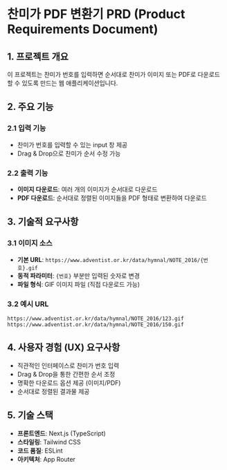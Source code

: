 # 찬미가 PDF 변환기 PRD (Product Requirements Document)

## 1. 프로젝트 개요

이 프로젝트는 찬미가 번호를 입력하면 순서대로 찬미가 이미지 또는 PDF로 다운로드할 수 있도록 만드는 웹 애플리케이션입니다.

## 2. 주요 기능

### 2.1 입력 기능
- 찬미가 번호를 입력할 수 있는 input 창 제공
- Drag & Drop으로 찬미가 순서 수정 가능

### 2.2 출력 기능
- **이미지 다운로드**: 여러 개의 이미지가 순서대로 다운로드
- **PDF 다운로드**: 순서대로 정렬된 이미지들을 PDF 형태로 변환하여 다운로드

## 3. 기술적 요구사항

### 3.1 이미지 소스
- **기본 URL**: `https://www.adventist.or.kr/data/hymnal/NOTE_2016/{번호}.gif`
- **동적 파라미터**: `{번호}` 부분만 입력된 숫자로 변경
- **파일 형식**: GIF 이미지 파일 (직접 다운로드 가능)

### 3.2 예시 URL
```
https://www.adventist.or.kr/data/hymnal/NOTE_2016/123.gif
https://www.adventist.or.kr/data/hymnal/NOTE_2016/150.gif
```

## 4. 사용자 경험 (UX) 요구사항

- 직관적인 인터페이스로 찬미가 번호 입력
- Drag & Drop을 통한 간편한 순서 조정
- 명확한 다운로드 옵션 제공 (이미지/PDF)
- 순서대로 정렬된 결과물 제공

## 5. 기술 스택

- **프론트엔드**: Next.js (TypeScript)
- **스타일링**: Tailwind CSS
- **코드 품질**: ESLint
- **아키텍처**: App Router
